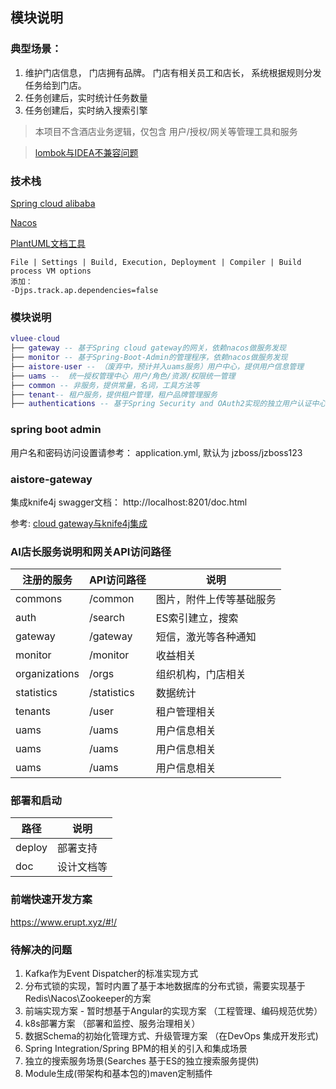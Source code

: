 ## 模块说明

### 典型场景：

1. 维护门店信息， 门店拥有品牌。 门店有相关员工和店长， 系统根据规则分发任务给到门店。
2. 任务创建后，实时统计任务数量
3. 任务创建后，实时纳入搜索引擎

> 本项目不含酒店业务逻辑，仅包含 用户/授权/网关等管理工具和服务

> [lombok与IDEA不兼容问题](https://youtrack.jetbrains.com/issue/IDEA-250718#focus=Comments-27-4418347.0-0)

### 技术栈

[Spring cloud alibaba](https://spring-cloud-alibaba-group.github.io/github-pages/hoxton/en-us/index.html#_introduction)

[Nacos](https://nacos.io/zh-cn/docs/quick-start-spring-cloud.html)

[PlantUML文档工具](https://plantuml.com/zh/activity-diagram-beta)

```
File | Settings | Build, Execution, Deployment | Compiler | Build process VM options 
添加：
-Djps.track.ap.dependencies=false

```

### 模块说明

``` lua
vluee-cloud
├── gateway -- 基于Spring cloud gateway的网关，依赖nacos做服务发现
├── monitor -- 基于Spring-Boot-Admin的管理程序，依赖nacos做服务发现
├── aistore-user -- （废弃中，预计并入uams服务）用户中心，提供用户信息管理
├── uams --  统一授权管理中心 用户/角色/资源/权限统一管理
├── common -- 非服务，提供常量，名词，工具方法等
├── tenant-- 租户服务，提供租户管理，租户品牌管理服务
├── authentications -- 基于Spring Security and OAuth2实现的独立用户认证中心
```

### spring boot admin

用户名和密码访问设置请参考： application.yml, 默认为 jzboss/jzboss123

### aistore-gateway

集成knife4j swagger文档： http://localhost:8201/doc.html

参考: [cloud gateway与knife4j集成](https://blog.csdn.net/u010192145/article/details/100152984)

### AI店长服务说明和网关API访问路径

|  注册的服务   | API访问路径  | 说明 |
|  ----  | ----  | ---- |
| commons  | /common | 图片，附件上传等基础服务 |
| auth | /search | ES索引建立，搜索 |
| gateway  | /gateway | 短信，激光等各种通知 |
| monitor  | /monitor | 收益相关 |
| organizations  | /orgs | 组织机构，门店相关 |
| statistics  | /statistics | 数据统计 |
| tenants  | /user | 租户管理相关 |
| uams  | /uams | 用户信息相关 |
| uams  | /uams | 用户信息相关 |
| uams  | /uams | 用户信息相关 |

### 部署和启动

|  路径   | 说明 |
|  ----   | ---- |
| deploy  | 部署支持 |
| doc  | 设计文档等 |


### 前端快速开发方案 ### 

https://www.erupt.xyz/#!/

### 待解决的问题 ###

1. Kafka作为Event Dispatcher的标准实现方式
2. 分布式锁的实现，暂时内置了基于本地数据库的分布式锁，需要实现基于Redis\Nacos\Zookeeper的方案
3. 前端实现方案 - 暂时想基于Angular的实现方案 （工程管理、编码规范优势）
4. k8s部署方案 （部署和监控、服务治理相关）
5. 数据Schema的初始化管理方式、升级管理方案 （在DevOps 集成开发形式)
6. Spring Integration/Spring BPM的相关的引入和集成场景
7. 独立的搜索服务场景(Searches 基于ES的独立搜索服务提供)
8. Module生成(带架构和基本包的)maven定制插件